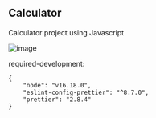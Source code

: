 ## Calculator

Calculator project using Javascript

![image](https://user-images.githubusercontent.com/48102306/223297394-0b9c74bf-ff3f-476a-a4e5-f3f49e0b6765.png)


required-development:

```
{
    "node": "v16.18.0",
    "eslint-config-prettier": "^8.7.0",
    "prettier": "2.8.4"
}
```
